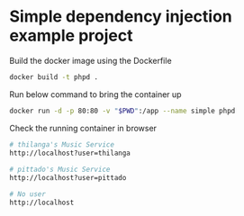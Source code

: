 # Simple dependency injection example project


Build the docker image using the Dockerfile
```bash
docker build -t phpd .
```

Run below command to bring the container up
```bash
docker run -d -p 80:80 -v "$PWD":/app --name simple phpd
```

Check the running container in browser
```bash
# thilanga's Music Service
http://localhost?user=thilanga
 
# pittado's Music Service
http://localhost?user=pittado

# No user
http://localhost
```